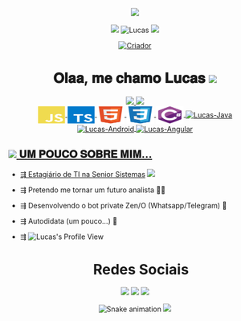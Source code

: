 <p align="center">
<img src="https://pbs.twimg.com/media/ExBZGkoWYAQ2UwE.jpg" height="200"/>
</p>
<p align="center">
  <img src="https://github.com/TheDudeThatCode/TheDudeThatCode/blob/master/Assets/gandalf_parrot.gif" width="28px">
  <img title="Lucas" src="https://img.shields.io/badge/𝐋𝐔𝐂𝐀𝐒 𝐋𝐈𝐍𝐒-black?colorA=red&style=for-the-badge"></a>
  <img src="https://github.com/TheDudeThatCode/TheDudeThatCode/blob/master/Assets/gandalf_parrot.gif" width="28px">
</p>
<p align="center">
<a href="https://github.com/Lucas-LIOM"><img title="Criador" src="https://img.shields.io/badge/Criador-𝐋𝐔𝐂𝐀𝐒-pink.svg?style=for-the-badge&logo=github"></a>
</p>
<div align="center">
  <h1>𝐎𝐥𝐚𝐚, 𝐦𝐞 𝐜𝐡𝐚𝐦𝐨 𝐋𝐮𝐜𝐚𝐬 <img src="https://github.com/TheDudeThatCode/TheDudeThatCode/blob/master/Assets/Hi.gif" width="29px"></h1>
    </div>
<div align="center">
  <a href="https://github.com/Lucas-LIOM">
  <img height="180em" src="https://github-readme-stats.vercel.app/api?username=Lucas-LIOM&show_icons=true&theme=dracula&include_all_commits=true&count_private=true"/>
  <img height="180em" src="https://github-readme-stats.vercel.app/api/top-langs/?username=Lucas-LIOM&layout=compact&langs_count=7&theme=dracula"/>
    </div>
<div align="center">
  <img align="center" alt="Lucas-Js"      height="35" width="55" src="https://raw.githubusercontent.com/devicons/devicon/master/icons/javascript/javascript-plain.svg">
  <img align="center" alt="Lucas-Ts"      height="35" width="55" src="https://raw.githubusercontent.com/devicons/devicon/master/icons/typescript/typescript-plain.svg">
  <img align="center" alt="Lucas-HTML"    height="35" width="55" src="https://raw.githubusercontent.com/devicons/devicon/master/icons/html5/html5-original.svg">
  <img align="center" alt="Lucas-CSS"     height="35" width="55" src="https://raw.githubusercontent.com/devicons/devicon/master/icons/css3/css3-original.svg">
  <img align="center" alt="Lucas-Csharp"  height="35" width="55" src="https://raw.githubusercontent.com/devicons/devicon/master/icons/csharp/csharp-original.svg">
  <img align="center" alt="Lucas-Java"    height="35" width="55" src="https://cdn.jsdelivr.net/gh/devicons/devicon/icons/java/java-original.svg">
  <img align="center" alt="Lucas-Android" height="35" width="55" src="https://cdn.jsdelivr.net/gh/devicons/devicon/icons/android/android-original-wordmark.svg">
  <img align="center" alt="Lucas-Angular" height="35" width="55" src="https://cdn.jsdelivr.net/gh/devicons/devicon/icons/angularjs/angularjs-original.svg">
</div>
  
  ## <img src="https://media.tenor.com/images/3c73ab1a2d871e65d0435c28f72f2944/tenor.gif" width="35px"> 𝐔𝐌 𝐏𝐎𝐔𝐂𝐎 𝐒𝐎𝐁𝐑𝐄 𝐌𝐈𝐌...
- ⇶ Estagiário de TI na [Senior Sistemas](https://www.senior.com.br/) <img src="https://avatars.githubusercontent.com/u/15125392?s=200&v=4" width="20px">
- ⇶ Pretendo me tornar um futuro analista 🚀🍃
- ⇶ Desenvolvendo o bot private Zen/O (Whatsapp/Telegram) 🤖
- ⇶ Autodidata (um pouco...) 🌝
  
  
- ⇶ ![Lucas's Profile View](https://komarev.com/ghpvc/?username=Lucas-LIOM&color=ffcbdb)
  
  <div align="center"><h1>Redes Sociais</h1></div>
  
<div align="center"> 
 <a href="https://discord.gg/qWR8dgyyej" target="_blank"><img src="https://img.shields.io/badge/Discord-7289DA?style=for-the-badge&logo=discord&logoColor=white" target="_blank"></a> 
  <a href = "mailto:lucas.olivmach@hotmail.com"><img src="https://img.shields.io/badge/-Gmail-%23333?style=for-the-badge&logo=gmail&logoColor=white" target="_blank"></a>
  <a href="https://www.linkedin.com/in/lucas-lins-8a0695210" target="_blank"><img src="https://img.shields.io/badge/-LinkedIn-%230077B5?style=for-the-badge&logo=linkedin&logoColor=white" target="_blank"></a> 
 
  ![Snake animation](https://github.com/Lucas-LIOM/Lucas-LIOM/blob/output/github-contribution-grid-snake.svg)
  <img src="https://thumbs.gfycat.com/TautHauntingKangaroo-size_restricted.gif">
 
</div>
